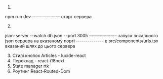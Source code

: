 1.
npm run dev
-------------- старт сервера

2.
json-server --watch db.json --port 3005
-------------- запуск локального json сервера на вказаному порті
-------------- в src/components/urls.tsx вказаний шлях до цього сервера


3. Стилі кнопок Articles - lucide-react
4. Переклад - react-i18next
5. State manager rtk
6. Роутинг React-Routed-Dom

